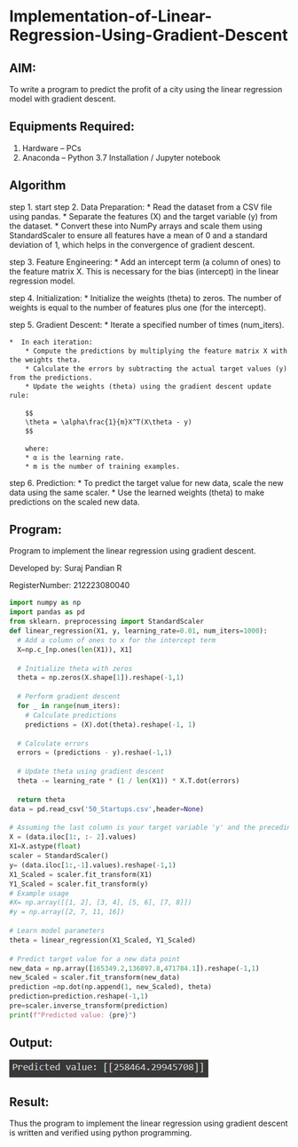 # Implementation-of-Linear-Regression-Using-Gradient-Descent

## AIM:
To write a program to predict the profit of a city using the linear regression model with gradient descent.

## Equipments Required:
1. Hardware – PCs
2. Anaconda – Python 3.7 Installation / Jupyter notebook

## Algorithm
step 1. start
step 2. Data Preparation:
    * Read the dataset from a CSV file using pandas.
    * Separate the features (X) and the target variable (y) from the dataset.
    * Convert these into NumPy arrays and scale them using StandardScaler to ensure all features have a mean of 0 and a standard deviation of 1, which helps in the convergence of gradient descent.

step 3. Feature Engineering:
    * Add an intercept term (a column of ones) to the feature matrix X. This is necessary for the bias (intercept) in the linear regression model.

step 4. Initialization:
    * Initialize the weights (theta) to zeros. The number of weights is equal to the number of features plus one (for the intercept).

step 5. Gradient Descent:
    * Iterate a specified number of times (num_iters).

    *  In each iteration:
        * Compute the predictions by multiplying the feature matrix X with the weights theta.
        * Calculate the errors by subtracting the actual target values (y) from the predictions.
        * Update the weights (theta) using the gradient descent update rule:

        $$
        \theta = \alpha\frac{1}{m}X^T(X\theta - y)
        $$

        where:
        * α is the learning rate.
        * m is the number of training examples.

step 6. Prediction:
    * To predict the target value for new data, scale the new data using the same scaler.
    * Use the learned weights (theta) to make predictions on the scaled new data.

## Program:
Program to implement the linear regression using gradient descent.

Developed by: Suraj Pandian R

RegisterNumber: 212223080040 

```python
import numpy as np
import pandas as pd
from sklearn. preprocessing import StandardScaler
def linear_regression(X1, y, learning_rate=0.01, num_iters=1000):
  # Add a column of ones to x for the intercept term
  X=np.c_[np.ones(len(X1)), X1]

  # Initialize theta with zeros
  theta = np.zeros(X.shape[1]).reshape(-1,1)

  # Perform gradient descent
  for _ in range(num_iters):
    # Calculate predictions
    predictions = (X).dot(theta).reshape(-1, 1)

  # Calculate errors
  errors = (predictions - y).reshae(-1,1)

  # Update theta using gradient descent
  theta -= learning_rate * (1 / len(X1)) * X.T.dot(errors)

  return theta
data = pd.read_csv('50_Startups.csv',header=None)

# Assuming the last column is your target variable 'y' and the preceding columns are your features 'x'
X = (data.iloc[1:, :- 2].values)
X1=X.astype(float)
scaler = StandardScaler()
y= (data.iloc[1:,-1].values).reshape(-1,1)
X1_Scaled = scaler.fit_transform(X1)
Y1_Scaled = scaler.fit_transform(y)
# Example usage
#X= np.array([[1, 2], [3, 4], [5, 6], [7, 8]])
#y = np.array([2, 7, 11, 16])

# Learn model parameters
theta = linear_regression(X1_Scaled, Y1_Scaled)

# Predict target value for a new data point
new_data = np.array([165349.2,136897.8,471784.1]).reshape(-1,1)
new_Scaled = scaler.fit_transform(new_data)
prediction =np.dot(np.append(1, new_Scaled), theta)
prediction=prediction.reshape(-1,1)
pre=scaler.inverse_transform(prediction)
print(f"Predicted value: {pre}")
```

## Output:
![alt text](image.png)

## Result:
Thus the program to implement the linear regression using gradient descent is written and verified using python programming.
